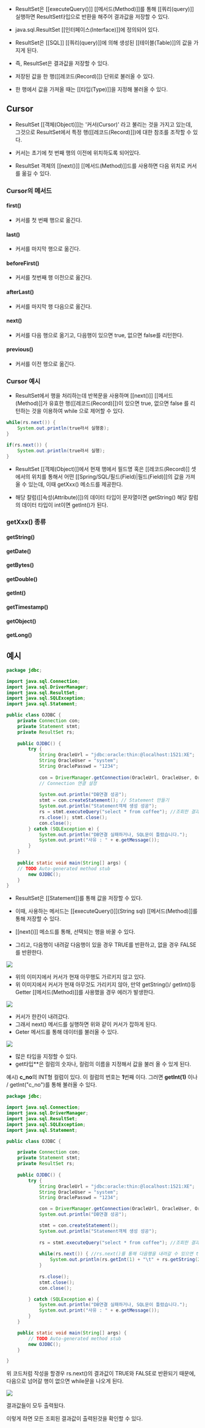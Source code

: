 - ResultSet은 [[executeQuery()]] [[메서드(Method)]]를 통해 [[쿼리(query)]] 실행하면 ResultSet타입으로 반환을 해주어 결과값을 저장할 수 있다.

- java.sql.ResultSet [[인터페이스(Interface)]]에 정의되어 있다.

- ResultSet은 [[SQL]] [[쿼리(query)]]에 의해 생성된 [[테이블(Table)]]의 값을 가지게 된다.

- 즉, ResultSet은 결과값을 저장할 수 있다.
- 저장된 값을 한 행([[레코드(Record)]]) 단위로 불러올 수 있다.
- 한 행에서 값을 가져올 때는 [[타입(Type)]]을 지정해 불러올 수 있다.

## Cursor

- ResultSet [[객체(Object)]]는 '커서(Cursor)' 라고 불리는 것을 가지고 있는데, 그것으로 ResultSet에서 특정 행([[레코드(Record)]])에 대한 참조를 조작할 수 있다.
- 커서는 초기에 첫 번째 행의 이전에 위치하도록 되어있다.

- ResultSet 객체의 [[next()]] [[메서드(Method)]]드를 사용하면 다음 위치로 커서를 옮길 수 있다.

### Cursor의 메서드

#### first()

- 커서를 첫 번째 행으로 옮긴다.
#### last() 

- 커서를 마지막 행으로 옮긴다.
#### beforeFirst()

- 커서를 첫번째 행 이전으로 옮긴다.
#### afterLast()

- 커서를 마지막 행 다음으로 옮긴다.
#### next()

- 커서를 다음 행으로 옮기고, 다음행이 있으면 true, 없으면 false를 리턴한다.
#### previous()

- 커서를 이전 행으로 옮긴다.

### Cursor 예시

- ResultSet에서 행을 처리하는데 반복문을 사용하며 [[next()]] [[메서드(Method)]]가 유효한 행([[레코드(Record)]])이 있으면 true, 없으면 false 를 리턴하는 것을 이용하여 while 으로 제어할 수 있다.

```java
while(rs.next()) {
	System.out.println(true라서 실행중); 
}

if(rs.next()) { 
	System.out.println(true라서 실행); 
}
```

- ResultSet [[객체(Object)]]에서 현재 행에서 필드명 혹은 [[레코드(Record)]] 셋에서의 위치를 통해서 어떤 [[Spring/SQL/필드(Field)|필드(Field)]]의 값을 가져올 수 있는데, 이때 getXxx() 메소드를 제공한다.

- 해당 칼럼([[속성(Attribute)]])의 데이터 타입이 문자열이면 getString() 해당 칼럼의 데이터 타입이 int이면 getInt()가 된다.

### getXxx() 종류

#### getString()

#### getDate()

#### getBytes()

#### getDouble()

#### getInt()

#### getTimestamp()

#### getObject()

#### getLong()


## 예시

```java
package jdbc; 

import java.sql.Connection; 
import java.sql.DriverManager; 
import java.sql.ResultSet; 
import java.sql.SQLException; 
import java.sql.Statement; 

public class OJDBC { 
	private Connection con; 
	private Statement stmt; 
	private ResultSet rs; 
	
	public OJDBC() { 
		try { 
			String OracleUrl = "jdbc:oracle:thin:@localhost:1521:XE"; 
			String OracleUser = "system"; 
			String OraclePasswd = "1234"; 
			
			con = DriverManager.getConnection(OracleUrl, OracleUser, OraclePasswd); 
			// Connection 연결 설정
			
			System.out.println("DB연결 성공"); 
			stmt = con.createStatement(); // Statement 만들기
			System.out.println("Statement객체 생성 성공"); 
			rs = stmt.executeQuery("select * from coffee"); //조회한 결과들을 ResultSet에 rs에 저장한다. 
			rs.close(); stmt.close(); 
			con.close(); 
		} catch (SQLException e) {
			System.out.println("DB연결 실패하거나, SQL문이 틀렸습니다."); 
			System.out.print("사유 : " + e.getMessage()); 
		} 
	} 
	
	public static void main(String[] args) { 
	// TODO Auto-generated method stub 
		new OJDBC(); 
	} 
}
```


- ResultSet은 [[Statement]]를 통해 값을 저장할 수 있다.
- 이때, 사용하는 메서드는 [[executeQuery()]](String sql) [[메서드(Method)]]를 통해 저장할 수 있다.
- [[next()]] 메소드를 통해, 선택되는 행을 바꿀 수 있다.

- 그리고, 다음행이 내려갈 다음행이 있을 경우 TRUE를 반환하고, 없을 경우 FALSE를 반환한다.

![](https://blog.kakaocdn.net/dn/k9YWa/btqEZ9kuQ06/AvAkgE4XORM0mQIi2M5hx0/img.png)

- 위의 이미지에서 커서가 현재 아무행도 가르키지 않고 있다.
- 위 이미지에서 커서가 현재 아무것도 가리키지 않아, 만약 getString()/ getInt()등 Getter [[메서드(Method)]]를 사용했을 경우 에러가 발생한다.

![](https://blog.kakaocdn.net/dn/cadHMb/btqE00fBm5t/yKIF92P6EdtKSFir3QsZ90/img.png)

- 커서가 한칸이 내려갔다.
- 그래서 next() 메서드를 실행하면 위와 같이 커서가 잡하게 된다.
- Geter 메서드를 통해 데이터를 불러올 수 있다.

![](https://blog.kakaocdn.net/dn/vluhM/btqE0xyq3Lo/thGr8TrNnZoKj0RxQMEHN1/img.png)

- 많은 타입을 지정할 수 있다.
- get타입**은 컬럼의 숫자나, 컬럼의 이름을 지정해서 값을 불러 올 수 있게 된다.

예시) **c_no**의 INT형 컬럼이 있다. 이 컬럼의 번호는 **1**번째 이다. 그러면 **getInt(1)** 이나 / getInt("c_no")를 통해 불러올 수 있다.

```java
package jdbc;

import java.sql.Connection;
import java.sql.DriverManager;
import java.sql.ResultSet;
import java.sql.SQLException;
import java.sql.Statement;

public class OJDBC {

	private Connection con;
	private Statement stmt;
	private ResultSet rs;
	
	public OJDBC() {
		try {
			String OracleUrl = "jdbc:oracle:thin:@localhost:1521:XE";
			String OracleUser = "system";
			String OraclePasswd = "1234";

			con = DriverManager.getConnection(OracleUrl, OracleUser, OraclePasswd);
			System.out.println("DB연결 성공");

			stmt = con.createStatement();
			System.out.println("Statement객체 생성 성공");
			
			rs = stmt.executeQuery("select * from coffee"); //조회한 결과들을 ResultSet에 rs에 저장한다.
			
			while(rs.next()) { //rs.next()를 통해 다음행을 내려갈 수 있으면 true를 반환하고, 커서를 한칸 내린다. 다음행이 없으면 false를 반환한다.
				System.out.println(rs.getInt(1) + "\t" + rs.getString(2)); //getInt(1)은 컬럼의 1번째 값을 Int형으로 가져온다. / getString(2)는 컬럼의 2번째 값을 String형으로 가져온다.
			}
			
			rs.close();
			stmt.close();
			con.close();

		} catch (SQLException e) {
			System.out.println("DB연결 실패하거나, SQL문이 틀렸습니다.");
			System.out.print("사유 : " + e.getMessage());
		}
	}

	public static void main(String[] args) {
		// TODO Auto-generated method stub
		new OJDBC();
	}

}
```

위 코드처럼 작성을 할경우 rs.next()의 결과값이 TRUE와 FALSE로 반환되기 때문에, 다음으로 넘어갈 행이 없으면 while문을 나오게 된다.

![](https://blog.kakaocdn.net/dn/kJijQ/btqE0xFcuuF/5RPHAE0WKVJnLhrFdfkuN1/img.png)

결과값들이 모두 출력됬다.

이렇게 하면 모든 조회된 결과값이 출력된것을 확인할 수 있다.
